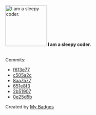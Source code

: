 <img src="https://my-badges.github.io/my-badges/sleepy-coder.png" alt="I am a sleepy coder." title="I am a sleepy coder." width="128">
<strong>I am a sleepy coder.</strong>
<br><br>

Commits:

- <a href="https://github.com/VatsalSy/RemindersSync/commit/f613e778d833f695ea54004e3781782b4b8cd7c5">f613e77</a>
- <a href="https://github.com/VatsalSy/RemindersSync/commit/c505a2c03b5efec211ab510f665fefbb6df4825c">c505a2c</a>
- <a href="https://github.com/VatsalSy/RemindersSync/commit/8aa757798cf8281dc01682ce38f6e0fbc1eb7056">8aa7577</a>
- <a href="https://github.com/VatsalSy/occusage/commit/651e8f3d3f5f6cf059d755f6e6e82479b7a4c1b1">651e8f3</a>
- <a href="https://github.com/VatsalSy/occusage/commit/2b519076f7b48de20fefe12c52c5baa8bb817b7d">2b51907</a>
- <a href="https://github.com/VatsalSy/occusage/commit/0e25d5bb500cff351426ae8d9641b6fdfee48216">0e25d5b</a>


Created by <a href="https://github.com/my-badges/my-badges">My Badges</a>